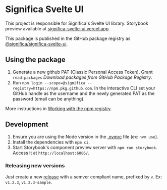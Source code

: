 # Significa Svelte UI

This project is responsible for Significa's Svelte UI library.
Storybook preview available at [significa-svelte-ui.vercel.app](https://significa-svelte-ui.vercel.app/).

This package is published in the GitHub package registry as [@significa/significa-svelte-ui](https://github.com/significa/significa-svelte-ui/pkgs/npm/significa-svelte-ui).

## Using the package

1. Generate a new github PAT (Classic Personal Access Token).
   Grant `read:packages` _Download packages from GitHub Package Registry_.
2. Run `npm login --scope=@significa --registry=https://npm.pkg.github.com`.
   In the interactive CLI set your GitHub handle as the username and the newly generated PAT as the password (email can be anything).

More instructions in [Working with the npm registry](https://docs.github.com/en/packages/working-with-a-github-packages-registry/working-with-the-npm-registry).

## Development

1. Ensure you are using the Node version in the [.nvmrc](./.nvmrc) file (ex: `nvm use`).
2. Install the dependencies with `npm ci`.
3. Start Storybook's component preview server with `npm run storybook`. Access it at `http://localhost:6006/`.

### Releasing new versions

Just create a new [release](https://github.com/significa/significa-svelte-ui/releases) with a semver compliant name, prefixed by `v`. Ex: `v1.2.3`, `v1.2.3-sample`.
